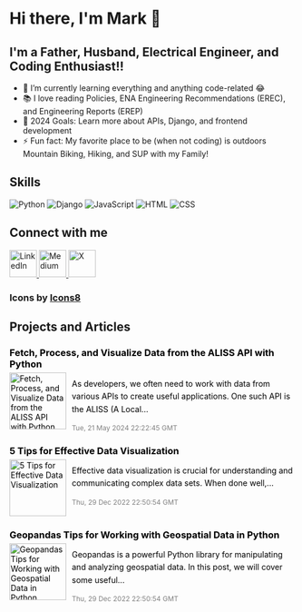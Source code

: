 # Hi there, I'm Mark 👋

## I'm a Father, Husband, Electrical Engineer, and Coding Enthusiast!!

- 🌱 I’m currently learning everything and anything code-related 😂
- 📚 I love reading Policies, ENA Engineering Recommendations (EREC), and Engineering Reports (EREP)
- 🎯 2024 Goals: Learn more about APIs, Django, and frontend development
- ⚡ Fun fact: My favorite place to be (when not coding) is outdoors Mountain Biking, Hiking, and SUP with my Family!

## Skills
![Python](https://img.shields.io/badge/Python-3776AB?style=for-the-badge&logo=python&logoColor=white)
![Django](https://img.shields.io/badge/Django-092E20?style=for-the-badge&logo=django&logoColor=white)
![JavaScript](https://img.shields.io/badge/JavaScript-F7DF1E?style=for-the-badge&logo=javascript&logoColor=black)
![HTML](https://img.shields.io/badge/HTML-E34F26?style=for-the-badge&logo=html5&logoColor=white)
![CSS](https://img.shields.io/badge/CSS-1572B6?style=for-the-badge&logo=css3&logoColor=white)

## Connect with me

<a href="https://www.linkedin.com/in/markfriese1" target="_blank">
  <img src="https://img.icons8.com/color/48/linkedin.png" alt="LinkedIn" style="width: 48px; height: 48px;">
</a>
<a href="https://medium.com/@mark.friese.meng" target="_blank">
  <img src="https://img.icons8.com/color/48/medium-logo.png" alt="Medium" style="width: 48px; height: 48px;">
</a>
<a href="https://x.com/MarkFrieseMEng" target="_blank">
  <img src="https://img.icons8.com/color/48/twitterx--v2.png" alt="X" style="width: 48px; height: 48px;">
</a>

### Icons by [Icons8](https://icons8.com)

## Projects and Articles

<!-- START_MEDIUM_ARTICLES -->
<div style="margin-bottom: 20px;">
  <a href="https://medium.com/@mark.friese.meng/fetch-process-and-visualize-data-from-the-aliss-api-with-python-6d1b6694cd90?source=rss-adce0ee9bcb9------2" style="text-decoration: none; color: black;">
    <h3 style="margin-bottom: 5px;">Fetch, Process, and Visualize Data from the ALISS API with Python</h3>
    <img src="https://miro.medium.com/v2/resize:fill:180:120/1*iFmanEEyT7egWh63vUMMKg.jpeg" alt="Fetch, Process, and Visualize Data from the ALISS API with Python" style="width: 100px; height: 100px; float: left; margin-right: 10px;">
    <p style="font-size: 14px; line-height: 1.6;">As developers, we often need to work with data from various APIs to create useful applications. One such API is the ALISS (A Local...</p>
  </a>
  <small style="font-size: 12px; color: gray;">Tue, 21 May 2024 22:22:45 GMT</small>
  <div style="clear: both;"></div>
</div>

<div style="margin-bottom: 20px;">
  <a href="https://medium.com/@mark.friese.meng/5-tips-for-effective-data-visualization-99556b8d558e?source=rss-adce0ee9bcb9------2" style="text-decoration: none; color: black;">
    <h3 style="margin-bottom: 5px;">5 Tips for Effective Data Visualization</h3>
    <img src="https://miro.medium.com/v2/da:true/resize:fill:180:120/0*DoLhRYPuCYNdPff2" alt="5 Tips for Effective Data Visualization" style="width: 100px; height: 100px; float: left; margin-right: 10px;">
    <p style="font-size: 14px; line-height: 1.6;">Effective data visualization is crucial for understanding and communicating complex data sets. When done well,...</p>
  </a>
  <small style="font-size: 12px; color: gray;">Thu, 29 Dec 2022 22:50:54 GMT</small>
  <div style="clear: both;"></div>
</div>

<div style="margin-bottom: 20px;">
  <a href="https://medium.com/@mark.friese.meng/geopandas-tips-for-working-with-geospatial-data-in-python-ab1dbc7b3263?source=rss-adce0ee9bcb9------2" style="text-decoration: none; color: black;">
    <h3 style="margin-bottom: 5px;">Geopandas Tips for Working with Geospatial Data in Python</h3>
    <img src="https://miro.medium.com/v2/da:true/resize:fill:180:120/0*MMaLf2vNAVmTLZIp" alt="Geopandas Tips for Working with Geospatial Data in Python" style="width: 100px; height: 100px; float: left; margin-right: 10px;">
    <p style="font-size: 14px; line-height: 1.6;">Geopandas is a powerful Python library for manipulating and analyzing geospatial data. In this post, we will cover some useful...</p>
  </a>
  <small style="font-size: 12px; color: gray;">Thu, 29 Dec 2022 22:50:54 GMT</small>
  <div style="clear: both;"></div>
</div>
<!-- END_MEDIUM_ARTICLES -->

<br />
<br />

[linkedin]: https://www.linkedin.com/in/markfriese1
[medium]: https://medium.com/@mark.friese.meng
[X]: https://x.com/MarkFrieseMEng
